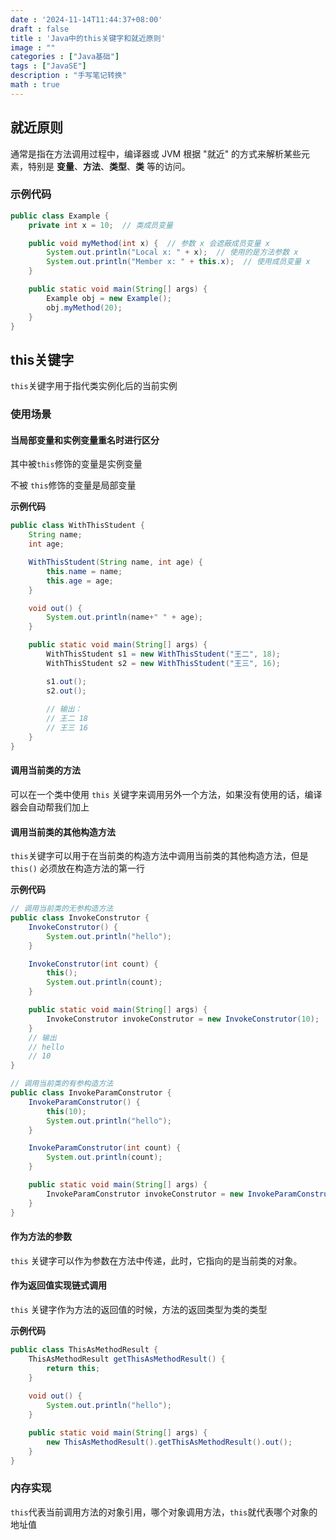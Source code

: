 ```yaml
---
date : '2024-11-14T11:44:37+08:00'
draft : false
title : 'Java中的this关键字和就近原则'
image : ""
categories : ["Java基础"]
tags : ["JavaSE"]
description : "手写笔记转换"
math : true
---
```


## 就近原则

通常是指在方法调用过程中，编译器或 JVM 根据 "就近" 的方式来解析某些元素，特别是 **变量**、**方法**、**类型**、**类** 等的访问。

### 示例代码

```java
public class Example {
    private int x = 10;  // 类成员变量

    public void myMethod(int x) {  // 参数 x 会遮蔽成员变量 x
        System.out.println("Local x: " + x);  // 使用的是方法参数 x
        System.out.println("Member x: " + this.x);  // 使用成员变量 x
    }

    public static void main(String[] args) {
        Example obj = new Example();
        obj.myMethod(20);
    }
}

```

## this关键字

`this`关键字用于指代类实例化后的当前实例

### 使用场景

#### 当局部变量和实例变量重名时进行区分

其中被`this`修饰的变量是实例变量

不被 `this`修饰的变量是局部变量

**示例代码**

```java
public class WithThisStudent {
    String name;
    int age;

    WithThisStudent(String name, int age) {
        this.name = name;
        this.age = age;
    }

    void out() {
        System.out.println(name+" " + age);
    }

    public static void main(String[] args) {
        WithThisStudent s1 = new WithThisStudent("王二", 18);
        WithThisStudent s2 = new WithThisStudent("王三", 16);

        s1.out();
        s2.out();
        
        // 输出：
        // 王二 18
		// 王三 16
    }
}
```

#### 调用当前类的方法

可以在一个类中使用 `this` 关键字来调用另外一个方法，如果没有使用的话，编译器会自动帮我们加上

#### 调用当前类的其他构造方法

`this`关键字可以用于在当前类的构造方法中调用当前类的其他构造方法，但是`this()` 必须放在构造方法的第一行

**示例代码**

```java
// 调用当前类的无参构造方法
public class InvokeConstrutor {
    InvokeConstrutor() {
        System.out.println("hello");
    }

    InvokeConstrutor(int count) {
        this();
        System.out.println(count);
    }

    public static void main(String[] args) {
        InvokeConstrutor invokeConstrutor = new InvokeConstrutor(10);
    }
    // 输出
    // hello
	// 10
}

// 调用当前类的有参构造方法
public class InvokeParamConstrutor {
    InvokeParamConstrutor() {
        this(10);
        System.out.println("hello");
    }

    InvokeParamConstrutor(int count) {
        System.out.println(count);
    }

    public static void main(String[] args) {
        InvokeParamConstrutor invokeConstrutor = new InvokeParamConstrutor();
    }
}
```

#### 作为方法的参数

`this` 关键字可以作为参数在方法中传递，此时，它指向的是当前类的对象。

#### 作为返回值实现链式调用

`this` 关键字作为方法的返回值的时候，方法的返回类型为类的类型

**示例代码**

```java
public class ThisAsMethodResult {
    ThisAsMethodResult getThisAsMethodResult() {
        return this;
    }
    
    void out() {
        System.out.println("hello");
    }

    public static void main(String[] args) {
        new ThisAsMethodResult().getThisAsMethodResult().out();
    }
}
```

### 内存实现

`this`代表当前调用方法的对象引用，哪个对象调用方法，`this`就代表哪个对象的地址值